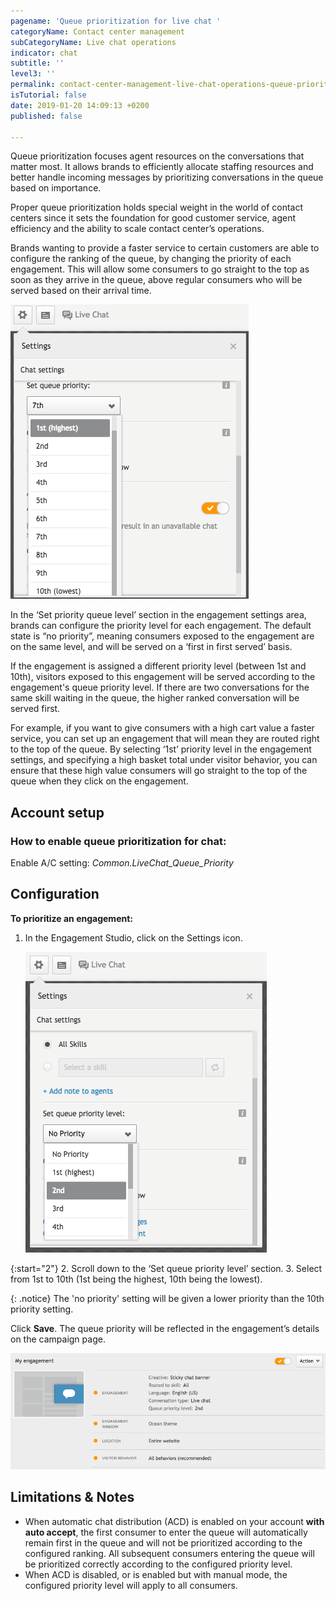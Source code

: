 ```yaml
---
pagename: 'Queue prioritization for live chat '
categoryName: Contact center management
subCategoryName: Live chat operations
indicator: chat
subtitle: ''
level3: ''
permalink: contact-center-management-live-chat-operations-queue-prioritization-for-live-chat.html
isTutorial: false
date: 2019-01-20 14:09:13 +0200
published: false

---
```

Queue prioritization focuses agent resources on the conversations that matter most. It allows brands to efficiently allocate staffing resources and better handle incoming messages by prioritizing conversations in the queue based on importance.

Proper queue prioritization holds special weight in the world of contact centers since it sets the foundation for good customer service, agent efficiency and the ability to scale contact center’s operations.

Brands wanting to provide a faster service to certain customers are able to configure the ranking of the queue, by changing the priority of each engagement. This will allow some consumers to go straight to the top as soon as they arrive in the queue, above regular consumers who will be served based on their arrival time.

![](/img/queue-prior-chat-CG-1.png)

In the ‘Set priority queue level’ section in the engagement settings area, brands can configure the priority level for each engagement. The default state is “no priority”, meaning consumers exposed to the engagement are on the same level, and will be served on a ‘first in first served’ basis.

If the engagement is assigned a different priority level (between 1st and 10th), visitors exposed to this engagement will be served according to the engagement's queue priority level. If there are two conversations for the same skill waiting in the queue, the higher ranked conversation will be served first.

For example, if you want to give consumers with a high cart value a faster service, you can set up an engagement that will mean they are routed right to the top of the queue. By selecting ‘1st’ priority level in the engagement settings, and specifying a high basket total under visitor behavior, you can ensure that these high value consumers will go straight to the top of the queue when they click on the engagement.

## Account setup

### **How to enable queue prioritization for chat:**

Enable A/C setting: _Common.LiveChat_Queue_Priority_

## Configuration

**To prioritize an engagement:**

1. In the Engagement Studio, click on the Settings icon.

   ![](/img/queue-prior-chat-CG-2.png)

{:start="2"}
2\. Scroll down to the ‘Set queue priority level’ section.
3\. Select from 1st to 10th (1st being the highest, 10th being the lowest).

{: .notice}
The 'no priority' setting will be given a lower priority than the 10th priority setting.

Click **Save**. The queue priority will be reflected in the engagement’s details on the campaign page.

![](/img/queue-prior-chat-CG-3.png)

## Limitations & Notes

* When automatic chat distribution (ACD) is enabled on your account **with auto accept**, the first consumer to enter the queue will automatically remain first in the queue and will not be prioritized according to the configured ranking. All subsequent consumers entering the queue will be prioritized correctly according to the configured priority level.
* When ACD is disabled, or is enabled but with manual mode, the configured priority level will apply to all consumers.